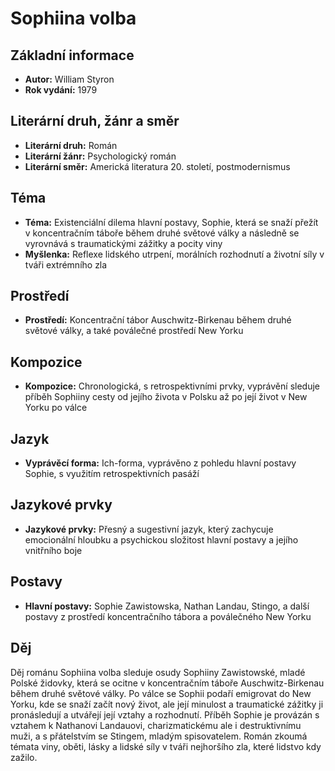 # Sophiina volba

## Základní informace

- **Autor:** William Styron
- **Rok vydání:** 1979

## Literární druh, žánr a směr

- **Literární druh:** Román
- **Literární žánr:** Psychologický román
- **Literární směr:** Americká literatura 20. století, postmodernismus

## Téma

- **Téma:** Existenciální dilema hlavní postavy, Sophie, která se snaží přežít v koncentračním táboře během druhé světové války a následně se vyrovnává s traumatickými zážitky a pocity viny
- **Myšlenka:** Reflexe lidského utrpení, morálních rozhodnutí a životní síly v tváři extrémního zla

## Prostředí

- **Prostředí:** Koncentrační tábor Auschwitz-Birkenau během druhé světové války, a také poválečné prostředí New Yorku

## Kompozice

- **Kompozice:** Chronologická, s retrospektivními prvky, vyprávění sleduje příběh Sophiiny cesty od jejího života v Polsku až po její život v New Yorku po válce

## Jazyk

- **Vyprávěcí forma:** Ich-forma, vyprávěno z pohledu hlavní postavy Sophie, s využitím retrospektivních pasáží

## Jazykové prvky

- **Jazykové prvky:** Přesný a sugestivní jazyk, který zachycuje emocionální hloubku a psychickou složitost hlavní postavy a jejího vnitřního boje

## Postavy

- **Hlavní postavy:** Sophie Zawistowska, Nathan Landau, Stingo, a další postavy z prostředí koncentračního tábora a poválečného New Yorku

## Děj

Děj románu Sophiina volba sleduje osudy Sophiiny Zawistowské, mladé Polské židovky, která se ocitne v koncentračním táboře Auschwitz-Birkenau během druhé světové války. Po válce se Sophii podaří emigrovat do New Yorku, kde se snaží začít nový život, ale její minulost a traumatické zážitky ji pronásledují a utvářejí její vztahy a rozhodnutí. Příběh Sophie je provázán s vztahem k Nathanovi Landauovi, charizmatickému ale i destruktivnímu muži, a s přátelstvím se Stingem, mladým spisovatelem. Román zkoumá témata viny, oběti, lásky a lidské síly v tváři nejhoršího zla, které lidstvo kdy zažilo.